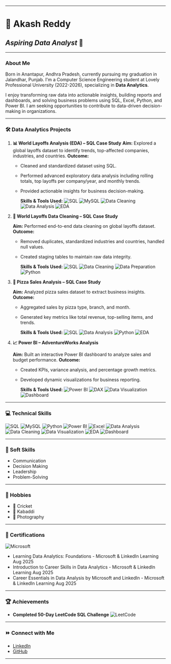 
---

# **🎯 Akash Reddy**

## *Aspiring Data Analyst* 🚀

---

### **About Me**

Born in Anantapur, Andhra Pradesh, currently pursuing my graduation in Jalandhar, Punjab. I'm a Computer Science Engineering student at Lovely Professional University (2022-2026), specializing in **Data Analytics**.

I enjoy transforming raw data into actionable insights, building reports and dashboards, and solving business problems using SQL, Excel, Python, and Power BI. I am seeking opportunities to contribute to data-driven decision-making in organizations.

---

### **🛠️ Data Analytics Projects**

1. **📊 World Layoffs Analysis (EDA) – SQL Case Study**
   **Aim:** Explored a global layoffs dataset to identify trends, top-affected companies, industries, and countries.
   **Outcome:**

   * Cleaned and standardized dataset using SQL.
   * Performed advanced exploratory data analysis including rolling totals, top layoffs per company/year, and monthly trends.
   * Provided actionable insights for business decision-making.

     **Skills & Tools Used:**
     ![SQL](https://img.shields.io/badge/SQL-00758F?style=for-the-badge\&logo=MySQL\&logoColor=white) ![MySQL](https://img.shields.io/badge/MySQL-00758F?style=for-the-badge\&logo=mysql\&logoColor=white) ![Data Cleaning](https://img.shields.io/badge/Data%20Cleaning-4CAF50?style=for-the-badge) ![Data Analysis](https://img.shields.io/badge/Data%20Analysis-F7DF1E?style=for-the-badge) ![EDA](https://img.shields.io/badge/EDA-FF5733?style=for-the-badge)

2. **🧹 World Layoffs Data Cleaning – SQL Case Study**

   **Aim:** Performed end-to-end data cleaning on global layoffs dataset.
   **Outcome:**

   * Removed duplicates, standardized industries and countries, handled null values.
   * Created staging tables to maintain raw data integrity.

     **Skills & Tools Used:**
     ![SQL](https://img.shields.io/badge/SQL-00758F?style=for-the-badge\&logo=MySQL\&logoColor=white) ![Data Cleaning](https://img.shields.io/badge/Data%20Cleaning-4CAF50?style=for-the-badge) ![Data Preparation](https://img.shields.io/badge/Data%20Preparation-F39C12?style=for-the-badge) ![Python](https://img.shields.io/badge/Python-3776AB?style=for-the-badge\&logo=python\&logoColor=white)

4. **🍕 Pizza Sales Analysis – SQL Case Study**

   **Aim:** Analyzed pizza sales dataset to extract business insights.
   **Outcome:**

   * Aggregated sales by pizza type, branch, and month.
   * Generated key metrics like total revenue, top-selling items, and trends.

      **Skills & Tools Used:**
     ![SQL](https://img.shields.io/badge/SQL-00758F?style=for-the-badge\&logo=MySQL\&logoColor=white) ![Data Analysis](https://img.shields.io/badge/Data%20Analysis-F7DF1E?style=for-the-badge) ![Python](https://img.shields.io/badge/Python-3776AB?style=for-the-badge\&logo=python\&logoColor=white) ![EDA](https://img.shields.io/badge/EDA-FF5733?style=for-the-badge)

6. **📈 Power BI – AdventureWorks Analysis**

   **Aim:** Built an interactive Power BI dashboard to analyze sales and budget performance.
   **Outcome:**

   * Created KPIs, variance analysis, and percentage growth metrics.
   * Developed dynamic visualizations for business reporting.

     **Skills & Tools Used:**
     ![Power BI](https://img.shields.io/badge/Power%20BI-F2C811?style=for-the-badge\&logo=powerbi\&logoColor=black) ![DAX](https://img.shields.io/badge/DAX-0078D4?style=for-the-badge) ![Data Visualization](https://img.shields.io/badge/Data%20Viz-4CAF50?style=for-the-badge) ![Dashboard](https://img.shields.io/badge/Dashboard-8E44AD?style=for-the-badge)

---

### **💻 Technical Skills**

![SQL](https://img.shields.io/badge/SQL-00758F?style=for-the-badge\&logo=MySQL\&logoColor=white)
![MySQL](https://img.shields.io/badge/MySQL-00758F?style=for-the-badge\&logo=mysql\&logoColor=white)
![Python](https://img.shields.io/badge/Python-3776AB?style=for-the-badge\&logo=python\&logoColor=white)
![Power BI](https://img.shields.io/badge/Power%20BI-F2C811?style=for-the-badge\&logo=powerbi\&logoColor=black)
![Excel](https://img.shields.io/badge/Excel-217346?style=for-the-badge\&logo=microsoft-excel\&logoColor=white)
![Data Analysis](https://img.shields.io/badge/Data%20Analysis-F7DF1E?style=for-the-badge)
![Data Cleaning](https://img.shields.io/badge/Data%20Cleaning-4CAF50?style=for-the-badge)
![Data Visualization](https://img.shields.io/badge/Data%20Visualization-4CAF50?style=for-the-badge)
![EDA](https://img.shields.io/badge/EDA-FF5733?style=for-the-badge)
![Dashboard](https://img.shields.io/badge/Dashboard-8E44AD?style=for-the-badge)

---

### **🧠 Soft Skills**

* Communication
* Decision Making
* Leadership
* Problem-Solving

---

### **🎨 Hobbies**

* 🏸 Cricket
* 🎾 Kabaddi
* 📸 Photography

---

### **📜 Certifications**

![Microsoft](https://img.shields.io/badge/Microsoft-0078D4?style=for-the-badge\&logo=microsoft\&logoColor=white)

* Learning Data Analytics: Foundations - Microsoft & LinkedIn Learning Aug 2025
* Introduction to Career Skills in Data Analytics - Microsoft & LinkedIn Learning Aug 2025
* Career Essentials in Data Analysis by Microsoft and LinkedIn - Microsoft & LinkedIn Learning Aug 2025

---

### **🏆 Achievements**


* **Completed 50-Day LeetCode SQL Challenge** ![LeetCode](https://img.shields.io/badge/LeetCode-SQL-FFA116?style=for-the-badge\&logo=leetcode\&logoColor=black)

---

### **⏩ Connect with Me**

* [LinkedIn](https://www.linkedin.com/in/biyyam-akash-reddy-ba871b252)
* [GitHub](https://github.com/akashreddy1234)

---

